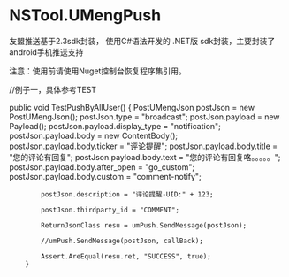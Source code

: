 # NSTool.UMengPush
友盟推送基于2.3sdk封装， 使用C#语法开发的 .NET版 sdk封装，主要封装了android手机推送支持

注意：使用前请使用Nuget控制台恢复程序集引用。


//例子一，具体参考TEST

 public void TestPushByAllUser()
        {
            PostUMengJson postJson = new PostUMengJson();
            postJson.type = "broadcast";
            postJson.payload = new Payload();
            postJson.payload.display_type = "notification";
            postJson.payload.body = new ContentBody();
            postJson.payload.body.ticker = "评论提醒";
            postJson.payload.body.title = "您的评论有回复";
            postJson.payload.body.text = "您的评论有回复咯。。。。。";
            postJson.payload.body.after_open = "go_custom";
            postJson.payload.body.custom = "comment-notify";

            postJson.description = "评论提醒-UID:" + 123;

            postJson.thirdparty_id = "COMMENT";

            ReturnJsonClass resu = umPush.SendMessage(postJson);

            //umPush.SendMessage(postJson, callBack);

            Assert.AreEqual(resu.ret, "SUCCESS", true);
        }

